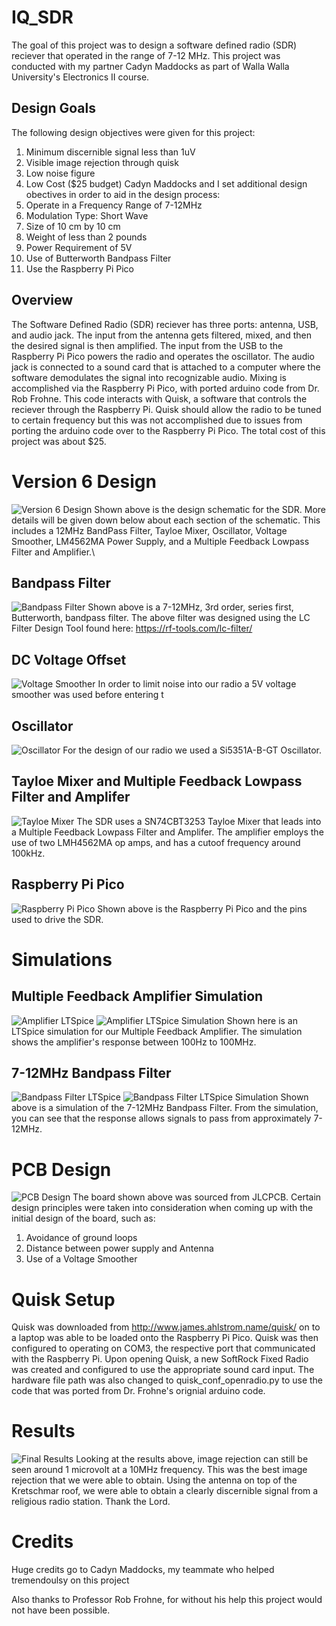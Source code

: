 # IQ_SDR
The goal of this project was to design a software defined radio (SDR) reciever that operated in the range of 7-12 MHz. This project was conducted with my partner Cadyn Maddocks as part of Walla Walla University's Electronics II course.
## Design Goals
The following design objectives were given for this project:
1. Minimum discernible signal less than 1uV
2. Visible image rejection through quisk
3. Low noise figure
4. Low Cost ($25 budget)
Cadyn Maddocks and I set additional design obectives in order to aid in the design process:
1. Operate in a Frequency Range of 7-12MHz
2. Modulation Type: Short Wave
3. Size of 10 cm by 10 cm
4. Weight of less than 2 pounds
5. Power Requirement of 5V
6. Use of Butterworth Bandpass Filter
7. Use the Raspberry Pi Pico
## Overview
The Software Defined Radio (SDR) reciever has three ports: antenna, USB, and audio jack. The input from the antenna gets filtered, mixed, and then the desired signal is then amplified. The input from the USB to the Raspberry Pi Pico powers the radio and operates the oscillator. The audio jack is connected to a sound card that is attached to a computer where the software demodulates the signal into recognizable audio. Mixing is accomplished via the Raspberry Pi Pico, with ported arduino code from Dr. Rob Frohne. This code interacts with Quisk, a software that controls the reciever through the Raspberry Pi. Quisk should allow the radio to be tuned to certain frequency but this was not accomplished due to issues from porting the arduino code over to the Raspberry Pi Pico. The total cost of this project was about $25.
# Version 6 Design
![Version 6 Design](/images/Schematics/SDRRecieverSchematic.png)
Shown above is the design schematic for the SDR. More details will be given down below about each section of the schematic. This includes a 12MHz BandPass Filter, Tayloe Mixer, Oscillator, Voltage Smoother, LM4562MA Power Supply, and a Multiple Feedback Lowpass Filter and Amplifier.\
## Bandpass Filter
![Bandpass Filter](/images/Schematics/SDR_BandPass_Filter.png)
Shown above is a 7-12MHz, 3rd order, series first, Butterworth, bandpass filter. The above filter was designed using the LC Filter Design Tool found here: https://rf-tools.com/lc-filter/
## DC Voltage Offset
![Voltage Smoother](/images/Schematics/SDR_Voltage_Smoother.png)
In order to limit noise into our radio a 5V voltage smoother was used before entering t
## Oscillator
![Oscillator](/images/Schematics/SDR_Oscillator.png)
For the design of our radio we used a Si5351A-B-GT Oscillator.
## Tayloe Mixer and Multiple Feedback Lowpass Filter and Amplifer
![Tayloe Mixer](/images/Schematics/SDR_TayloeMixer.png)
The SDR uses a SN74CBT3253 Tayloe Mixer that leads into a Multiple Feedback Lowpass Filter and Amplifer. The amplifier employs the use of two LMH4562MA op amps, and has a cutoof frequency around 100kHz.
## Raspberry Pi Pico
![Raspberry Pi Pico](/images/Schematics/SDR_Raspberry.png)
Shown above is the Raspberry Pi Pico and the pins used to drive the SDR.
# Simulations
## Multiple Feedback Amplifier Simulation
![Amplifier LTSpice](/images/Schematics/MultipleFeedbackAmplifier.png)
![Amplifier LTSpice Simulation](/images/Schematics/MultipleFeedbackAmplifierSimulation.png)
Shown here is an LTSpice simulation for our Multiple Feedback Amplifier. The simulation shows the amplifier's response between 100Hz to 100MHz.
## 7-12MHz Bandpass Filter
![Bandpass Filter LTSpice](/images/Schematics/BandPassFilterLTSpice.png)
![Bandpass Filter LTSpice Simulation](/images/Schematics/BandPassSimulations.png)
Shown above is a simulation of the 7-12MHz Bandpass Filter. From the simulation, you can see that the response allows signals to pass from approximately 7-12MHz.
# PCB Design
![PCB Design](/images/Schematics/PCB_Design.png)
The board shown above was sourced from JLCPCB. Certain design principles were taken into consideration when coming up with the initial design of the board, such as:
1. Avoidance of ground loops
2. Distance between power supply and Antenna
3. Use of a Voltage Smoother
# Quisk Setup
Quisk was downloaded from http://www.james.ahlstrom.name/quisk/ on to a laptop was able to be loaded onto the Raspberry Pi Pico. Quisk was then configured to operating on COM3, the respective port that communicated with the Raspberry Pi. Upon opening Quisk, a new SoftRock Fixed Radio was created and configured to use the appropriate sound card input. The hardware file path was also changed to quisk_conf_openradio.py to use the code that was ported from Dr. Frohne's orignial arduino code.
# Results
![Final Results](/images/Schematics/results.jpg)
Looking at the results above, image rejection can still be seen around 1 microvolt at a 10MHz frequency. This was the best image rejection that we were able to obtain. Using the antenna on top of the Kretschmar roof, we were able to obtain a clearly discernible signal from a religious radio station. Thank the Lord. 
# Credits
Huge credits go to Cadyn Maddocks, my teammate who helped tremendoulsy on this project

Also thanks to Professor Rob Frohne, for without his help this project would not have been possible. 





